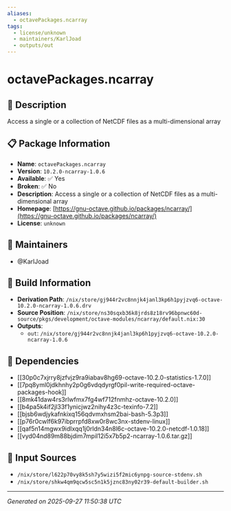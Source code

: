 ```yaml
---
aliases:
  - octavePackages.ncarray
tags:
  - license/unknown
  - maintainers/KarlJoad
  - outputs/out
---
```


# octavePackages.ncarray

## 📝 Description

Access a single or a collection of NetCDF files as a multi-dimensional array

## 📋 Package Information

- **Name**: `octavePackages.ncarray`
- **Version**: `10.2.0-ncarray-1.0.6`
- **Available**: ✅ Yes
- **Broken**: ✅ No
- **Description**: Access a single or a collection of NetCDF files as a multi-dimensional array
- **Homepage**: [https://gnu-octave.github.io/packages/ncarray/](https://gnu-octave.github.io/packages/ncarray/)
- **License**: `unknown`
## 👥 Maintainers

- @KarlJoad


## 🔧 Build Information

- **Derivation Path**: `/nix/store/gj944r2vc8nnjk4janl3kp6h1pyjzvq6-octave-10.2.0-ncarray-1.0.6.drv`
- **Source Position**: `/nix/store/ns30sqxb36k8jrds8z18rv96bpnwc60d-source/pkgs/development/octave-modules/ncarray/default.nix:30`
- **Outputs**:
  - `out`:  `/nix/store/gj944r2vc8nnjk4janl3kp6h1pyjzvq6-octave-10.2.0-ncarray-1.0.6`

## 🔗 Dependencies

- [[30p0c7xjrry8jzfvjz9ra9iabav8hg69-octave-10.2.0-statistics-1.7.0]]
- [[7pq8yml0jdkhnhy2p0g6vdqdyrgf0pil-write-required-octave-packages-hook]]
- [[8mk41daw4rs3rlwfmx7fg4wf712fnmhz-octave-10.2.0]]
- [[b4pa5k4if2jl33f1ynicjwz2nihy4z3c-texinfo-7.2]]
- [[bjsb6wdjykafnkixq156qdvmxhsm2bai-bash-5.3p3]]
- [[p76r0cwlf6k97ibprrpfd8xw0r8wc3nx-stdenv-linux]]
- [[qaf5n14mgwx9idlxqq1j0rldn34n8l6c-octave-10.2.0-netcdf-1.0.18]]
- [[vyd04nd89m88bjdim7mpil12i5x7b5p2-ncarray-1.0.6.tar.gz]]

## 📁 Input Sources

- `/nix/store/l622p70vy8k5sh7y5wizi5f2mic6ynpg-source-stdenv.sh`
- `/nix/store/shkw4qm9qcw5sc5n1k5jznc83ny02r39-default-builder.sh`

---
*Generated on 2025-09-27 11:50:38 UTC*
